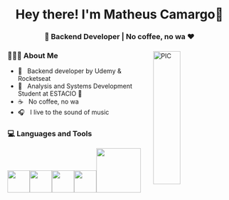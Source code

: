 <h1 align="center">Hey there! I'm Matheus Camargo👋 </h1>
<h3 align="center">🚀 Backend Developer | No coffee, no wa ♥ </h3>
<div>
<img width = "35%" align="right" alt="PIC" height="300px" src="https://media.tenor.com/6Smdek4g_mcAAAAd/bebendo-café-tomando-café.gif" />
<div align="left"> 
  <h3> 👨🏻‍💻 About Me </h3>

  - 🚀 &nbsp; Backend developer by Udemy & Rocketseat
  - 📖 &nbsp; Analysis and Systems Development Student at ESTACIO 📖
  - ☕ &nbsp; No coffee, no wa
  - 🎧 &nbsp; I live to the sound of music

</div> 
</div>

<div>
  <h3> 💻 Languages and Tools </h3>
  <p>
   <img src="https://media3.giphy.com/media/ln7z2eWriiQAllfVcn/200w.webp" width="50"><img src="https://i.giphy.com/media/LMt9638dO8dftAjtco/200.webp"   width="50"><img src="https://i.giphy.com/media/eNAsjO55tPbgaor7ma/200w.webp" width="50"><img src="https://i.giphy.com/media/IdyAQJVN2kVPNUrojM/200.webp" width="50"<img src="https://media.giphy.com/media/SU2ic3wTfuC6JhD1lA/giphy.gif" width="50"><img src="https://media.giphy.com/media/kH1DBkPNyZPOk0BxrM/giphy.gif" width="100">
  <p>
</div> 
